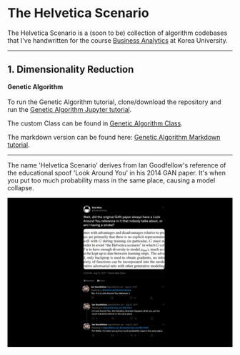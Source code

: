 # The Helvetica Scenario

The Helvetica Scenario is a (soon to be) collection of algorithm codebases
that I've handwritten for the course [Business Analytics](https://github.com/pilsung-kang/Business-Analytics-IME654-)
at Korea University.

--------------------------

## 1. Dimensionality Reduction

**Genetic Algorithm**
\
\
To run the Genetic Algorithm tutorial, clone/download the repository and run the [Genetic Algorithm Jupyter tutorial](https://github.com/tomtom1103/The_Helvetica_Scenario/blob/main/genetic_algorithm/GA_tutorial.ipynb).

The custom Class can be found in [Genetic Algorithm Class](https://github.com/tomtom1103/The_Helvetica_Scenario/blob/main/genetic_algorithm/GeneticAlgorithm.py).

The markdown version can be found here: [Genetic Algorithm Markdown tutorial](https://github.com/tomtom1103/The_Helvetica_Scenario/blob/main/genetic_algorithm/GA_tutorial.md).







--------------------------
The name 'Helvetica Scenario' derives from Ian Goodfellow's reference of the educational spoof 'Look Around You' in his 2014 GAN paper.
It's when you put too much probability mass in the same place, causing a model collapse.


![](images/helvetica.png)